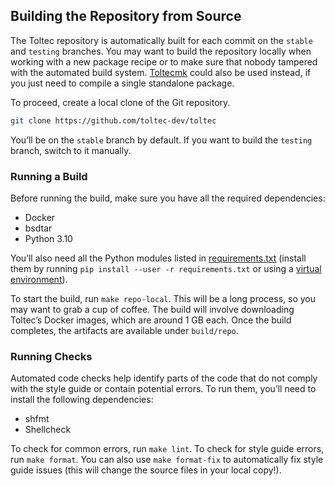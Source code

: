 ## Building the Repository from Source

The Toltec repository is automatically built for each commit on the `stable` and `testing` branches.
You may want to build the repository locally when working with a new package recipe or to make sure that nobody tampered with the automated build system. [Toltecmk](https://github.com/toltec-dev/build) could also be used instead, if you just need to compile a single standalone package.

To proceed, create a local clone of the Git repository.

```sh
git clone https://github.com/toltec-dev/toltec
```

You’ll be on the `stable` branch by default.
If you want to build the `testing` branch, switch to it manually.

### Running a Build

Before running the build, make sure you have all the required dependencies:

* Docker
* bsdtar
* Python 3.10

You’ll also need all the Python modules listed in [requirements.txt](../requirements.txt) (install them by running `pip install --user -r requirements.txt` or using a [virtual environment](https://docs.python.org/3/tutorial/venv.html)).

To start the build, run `make repo-local`.
This will be a long process, so you may want to grab a cup of coffee.
The build will involve downloading Toltec’s Docker images, which are around 1 GB each.
Once the build completes, the artifacts are available under `build/repo`.

### Running Checks

Automated code checks help identify parts of the code that do not comply with the style guide or contain potential errors.
To run them, you’ll need to install the following dependencies:

* shfmt
* Shellcheck

To check for common errors, run `make lint`.
To check for style guide errors, run `make format`.
You can also use `make format-fix` to automatically fix style guide issues (this will change the source files in your local copy!).
